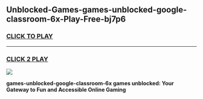
## Unblocked-Games-games-unblocked-google-classroom-6x-Play-Free-bj7p6
<h3>
<a href="https://premium76.site?title=games-unblocked-google-classroom-6x&ref=23A">CLICK TO PLAY</a></h3>
<hr>

<h3>
<a href="https://premium76.site?title=games-unblocked-google-classroom-6x&ref=23A">CLICK 2 PLAY</a>
  
</h3>

<a href="https://premium76.site?title=games-unblocked-google-classroom-6x&ref=23A"><img src="https://clearcache.store/games.png"></a>


**games-unblocked-google-classroom-6x games unblocked: Your Gateway to Fun and Accessible Online Gaming**
